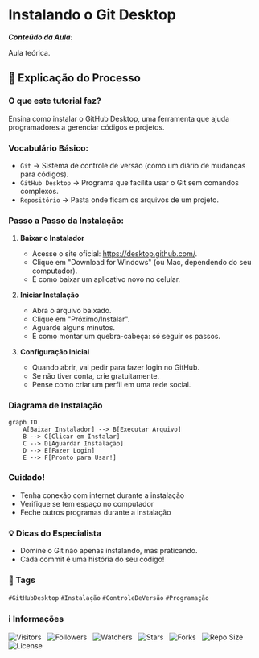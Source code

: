 <!-- Título -->
# Instalando o Git Desktop

***Conteúdo da Aula:***

Aula teórica.

## :memo: Explicação do Processo

### O que este tutorial faz?

Ensina como instalar o GitHub Desktop, uma ferramenta que ajuda programadores a gerenciar códigos e projetos.

### Vocabulário Básico:

- `Git` &#8594; Sistema de controle de versão (como um diário de mudanças para códigos).
- `GitHub Desktop` &#8594; Programa que facilita usar o Git sem comandos complexos.
- `Repositório` &#8594; Pasta onde ficam os arquivos de um projeto.

### Passo a Passo da Instalação:

1. **Baixar o Instalador**
   - Acesse o site oficial: <https://desktop.github.com/>.
   - Clique em "Download for Windows" (ou Mac, dependendo do seu computador).
   - É como baixar um aplicativo novo no celular.

2. **Iniciar Instalação**
   - Abra o arquivo baixado.
   - Clique em "Próximo/Instalar".
   - Aguarde alguns minutos.
   - É como montar um quebra-cabeça: só seguir os passos.

3. **Configuração Inicial**
   - Quando abrir, vai pedir para fazer login no GitHub.
   - Se não tiver conta, crie gratuitamente.
   - Pense como criar um perfil em uma rede social.

### Diagrama de Instalação

```mermaid
graph TD
    A[Baixar Instalador] --> B[Executar Arquivo]
    B --> C[Clicar em Instalar]
    C --> D[Aguardar Instalação]
    D --> E[Fazer Login]
    E --> F[Pronto para Usar!]
```

### Cuidado!

- Tenha conexão com internet durante a instalação
- Verifique se tem espaço no computador
- Feche outros programas durante a instalação

<!-- > [!IMPORTANT]\
> **Boas práticas**:
>

---

> [!WARNING]\
> **Recomendações**:
>

---

> [!NOTE]\
> **Observações**:
>

--- -->

<!-- ### :clipboard: Próximos Passos -->

### :bulb: Dicas do Especialista

- Domine o Git não apenas instalando, mas praticando.
- Cada commit é uma história do seu código!

### :bookmark: Tags

`#GitHubDesktop` `#Instalação` `#ControleDeVersão` `#Programação`

<!-- Informações -->
### &#8505; Informações

![Visitors](https://api.visitorbadge.io/api/visitors?path=Devsgeeknerd%2Fcla-ins-git-des-git-des-git-fun-fun&label=Visitantes&labelColor=%23700070&labelStyle=none&countColor=%23000fff&style=plastic&color=%23ffffff "Total de Visitantes")
&nbsp;
![Followers](https://img.shields.io/github/followers/Devsgeeknerd?style=p&label=Seguidores&labelColor=800080&color=000fff "Total de Seguidores")
&nbsp;
![Watchers](https://img.shields.io/github/watchers/Devsgeeknerd/cla-ins-git-des-git-des-git-fun-fun?style=p&label=Observadores&labelColor=800080&color=000fff "Total de Observadores")
&nbsp;
![Stars](https://img.shields.io/github/stars/Devsgeeknerd/cla-ins-git-des-git-des-git-fun-fun?style=p&label=Estrelas&labelColor=800080&color=000fff "Total de Estrelas")
&nbsp;
![Forks](https://img.shields.io/github/forks/Devsgeeknerd/cla-ins-git-des-git-des-git-fun-fun?style=p&label=Bifurcações&labelColor=800080&color=000fff "Total de Bifurcações")
&nbsp;
![Repo Size](https://img.shields.io/github/repo-size/Devsgeeknerd/cla-ins-git-des-git-des-git-fun-fun?style=p&label=Tamanho&labelColor=800080&color=000fff "Tamanho do Repositório")
&nbsp;
![License](https://img.shields.io/github/license/Devsgeeknerd/cla-ins-git-des-git-des-git-fun-fun?style=p&label=Licença&labelColor=800080&color=000fff "Licença do Repositório")
